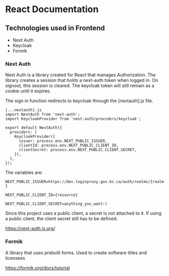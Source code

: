 
# React Documentation

## Technologies used in Frontend
- Next Auth
- Keycloak
- Formik

### Next Auth

Next Auth is a library created for React that manages Authorization. The library creates a session that holds a next-auth token when logged in. On signout, this session is cleared. The keycloak token will still remain as a cookie until it expires. 

The sign in function redirects to keycloak through the [nextauth].js file.
```
[...nextauth].js
import NextAuth from 'next-auth';
import KeycloakProvider from 'next-auth/providers/keycloak';

export default NextAuth({
  providers: [
    KeycloakProvider({
      issuer: process.env.NEXT_PUBLIC_ISSUER,
      clientId: process.env.NEXT_PUBLIC_CLIENT_ID,
      clientSecret: process.env.NEXT_PUBLIC_CLIENT_SECRET,
    }),
  ],
});
```

The variables are:

`NEXT_PUBLIC_ISSUER=https://dev.loginproxy.gov.bc.ca/auth/realms/{realm}`

`NEXT_PUBLIC_CLIENT_ID={resource}`

`NEXT_PUBLIC_CLIENT_SECRET=anything_you_want:)`

Since this project uses a public client, a secret is not attached to it. If using a public client, the client secret still has to be defined.

https://next-auth.js.org/


### Formik

A library that uses prebuilt forms. Used to create software titles and licensees 

https://formik.org/docs/tutorial
